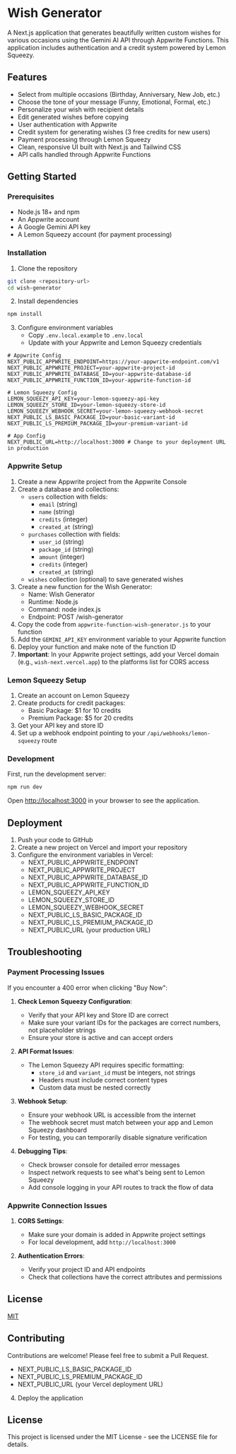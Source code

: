 # Wish Generator

A Next.js application that generates beautifully written custom wishes for various occasions using the Gemini AI API through Appwrite Functions. This application includes authentication and a credit system powered by Lemon Squeezy.

## Features

- Select from multiple occasions (Birthday, Anniversary, New Job, etc.)
- Choose the tone of your message (Funny, Emotional, Formal, etc.)
- Personalize your wish with recipient details
- Edit generated wishes before copying
- User authentication with Appwrite
- Credit system for generating wishes (3 free credits for new users)
- Payment processing through Lemon Squeezy
- Clean, responsive UI built with Next.js and Tailwind CSS
- API calls handled through Appwrite Functions

## Getting Started

### Prerequisites

- Node.js 18+ and npm
- An Appwrite account
- A Google Gemini API key
- A Lemon Squeezy account (for payment processing)

### Installation

1. Clone the repository

```bash
git clone <repository-url>
cd wish-generator
```

2. Install dependencies

```bash
npm install
```

3. Configure environment variables
   - Copy `.env.local.example` to `.env.local`
   - Update with your Appwrite and Lemon Squeezy credentials

```
# Appwrite Config
NEXT_PUBLIC_APPWRITE_ENDPOINT=https://your-appwrite-endpoint.com/v1
NEXT_PUBLIC_APPWRITE_PROJECT=your-appwrite-project-id
NEXT_PUBLIC_APPWRITE_DATABASE_ID=your-appwrite-database-id
NEXT_PUBLIC_APPWRITE_FUNCTION_ID=your-appwrite-function-id

# Lemon Squeezy Config
LEMON_SQUEEZY_API_KEY=your-lemon-squeezy-api-key
LEMON_SQUEEZY_STORE_ID=your-lemon-squeezy-store-id
LEMON_SQUEEZY_WEBHOOK_SECRET=your-lemon-squeezy-webhook-secret
NEXT_PUBLIC_LS_BASIC_PACKAGE_ID=your-basic-variant-id
NEXT_PUBLIC_LS_PREMIUM_PACKAGE_ID=your-premium-variant-id

# App Config
NEXT_PUBLIC_URL=http://localhost:3000 # Change to your deployment URL in production
```

### Appwrite Setup

1. Create a new Appwrite project from the Appwrite Console
2. Create a database and collections:
   - `users` collection with fields:
     - `email` (string)
     - `name` (string)
     - `credits` (integer)
     - `created_at` (string)
   - `purchases` collection with fields:
     - `user_id` (string)
     - `package_id` (string)
     - `amount` (integer)
     - `credits` (integer)
     - `created_at` (string)
   - `wishes` collection (optional) to save generated wishes
3. Create a new function for the Wish Generator:
   - Name: Wish Generator
   - Runtime: Node.js
   - Command: node index.js
   - Endpoint: POST /wish-generator
4. Copy the code from `appwrite-function-wish-generator.js` to your function
5. Add the `GEMINI_API_KEY` environment variable to your Appwrite function
6. Deploy your function and make note of the function ID
7. **Important**: In your Appwrite project settings, add your Vercel domain (e.g., `wish-next.vercel.app`) to the platforms list for CORS access

### Lemon Squeezy Setup

1. Create an account on Lemon Squeezy
2. Create products for credit packages:
   - Basic Package: $1 for 10 credits
   - Premium Package: $5 for 20 credits
3. Get your API key and store ID
4. Set up a webhook endpoint pointing to your `/api/webhooks/lemon-squeezy` route

### Development

First, run the development server:

```bash
npm run dev
```

Open [http://localhost:3000](http://localhost:3000) in your browser to see the application.

## Deployment

1. Push your code to GitHub
2. Create a new project on Vercel and import your repository
3. Configure the environment variables in Vercel:
   - NEXT_PUBLIC_APPWRITE_ENDPOINT
   - NEXT_PUBLIC_APPWRITE_PROJECT
   - NEXT_PUBLIC_APPWRITE_DATABASE_ID
   - NEXT_PUBLIC_APPWRITE_FUNCTION_ID
   - LEMON_SQUEEZY_API_KEY
   - LEMON_SQUEEZY_STORE_ID
   - LEMON_SQUEEZY_WEBHOOK_SECRET
   - NEXT_PUBLIC_LS_BASIC_PACKAGE_ID
   - NEXT_PUBLIC_LS_PREMIUM_PACKAGE_ID
   - NEXT_PUBLIC_URL (your production URL)

## Troubleshooting

### Payment Processing Issues

If you encounter a 400 error when clicking "Buy Now":

1. **Check Lemon Squeezy Configuration**:

   - Verify that your API key and Store ID are correct
   - Make sure your variant IDs for the packages are correct numbers, not placeholder strings
   - Ensure your store is active and can accept orders

2. **API Format Issues**:

   - The Lemon Squeezy API requires specific formatting:
     - `store_id` and `variant_id` must be integers, not strings
     - Headers must include correct content types
     - Custom data must be nested correctly

3. **Webhook Setup**:

   - Ensure your webhook URL is accessible from the internet
   - The webhook secret must match between your app and Lemon Squeezy dashboard
   - For testing, you can temporarily disable signature verification

4. **Debugging Tips**:
   - Check browser console for detailed error messages
   - Inspect network requests to see what's being sent to Lemon Squeezy
   - Add console logging in your API routes to track the flow of data

### Appwrite Connection Issues

1. **CORS Settings**:

   - Make sure your domain is added in Appwrite project settings
   - For local development, add `http://localhost:3000`

2. **Authentication Errors**:
   - Verify your project ID and API endpoints
   - Check that collections have the correct attributes and permissions

## License

[MIT](LICENSE)

## Contributing

Contributions are welcome! Please feel free to submit a Pull Request.

- NEXT_PUBLIC_LS_BASIC_PACKAGE_ID
- NEXT_PUBLIC_LS_PREMIUM_PACKAGE_ID
- NEXT_PUBLIC_URL (your Vercel deployment URL)

4. Deploy the application

## License

This project is licensed under the MIT License - see the LICENSE file for details.
